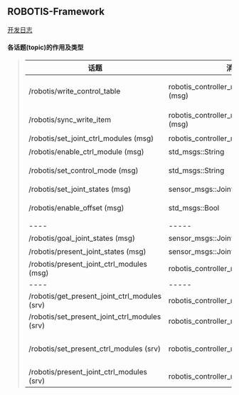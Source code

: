 ## ROBOTIS-Framework

[开发日志](develop_log.md)

#### 各话题(topic)的作用及类型
> |话题|消息类型|作用|
> |-|-|-|
> | /robotis/write_control_table |robotis_controller_msgs::WriteControlTable (msg) | 向设备（电机，开发板）同步写入数据（一个设备多个个item) |
> | /robotis/sync_write_item | robotis_controller_msgs::SyncWriteItem (msg) | 向设备（电机，开发板）同步写入数据（一个设备一个item) |
> | /robotis/set_joint_ctrl_modules (msg) | robotis_controller_msgs::JointCtrlModule | 设置电机名和当前模块名 |
> | /robotis/enable_ctrl_module (msg) | std_msgs::String | 打开模块 |
> | /robotis/set_control_mode (msg) | std_msgs::String | 设置控制模式，直接控制还是模块控制 |
> | /robotis/set_joint_states (msg) | sensor_msgs::JointState | 设置电机位置 |
> | /robotis/enable_offset  (msg)| std_msgs::Bool | 控制is_offset_enabled_，是否打开补偿 |
> | ---- | ----- | ---- |
> | /robotis/goal_joint_states (msg) | sensor_msgs::JointState | 目标电机状态 |
> | /robotis/present_joint_states (msg) | sensor_msgs::JointState | 当前电机状态 |
> | /robotis/present_joint_ctrl_modules (msg) | robotis_controller_msgs::JointCtrlModule | 发布当前模块 |
> | ---- | ----- | ---- |
> | /robotis/get_present_joint_ctrl_modules (srv) | robotis_controller_msgs::GetJointModule | 获取电机名和当前模块名 |
> | /robotis/set_present_joint_ctrl_modules (srv) | robotis_controller_msgs::SetJointModule | 设置电机名和当前模块名 | 
> | /robotis/set_present_ctrl_modules (srv) | robotis_controller_msgs::SetModule | 设置模块和/robotis/enable_ctrl_modul类似 |
> | /robotis/present_joint_ctrl_modules (srv) | robotis_controller_msgs::LoadOffset | 加载补偿 |